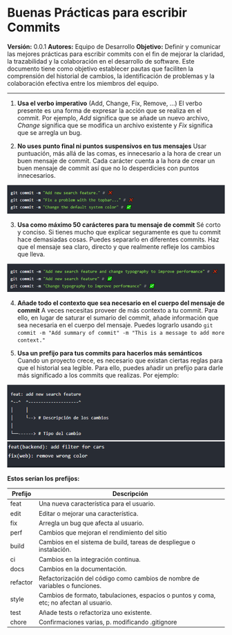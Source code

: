 # Buenas Prácticas para escribir Commits
**Versión:** 0.0.1
**Autores:** Equipo de Desarrollo
**Objetivo:** Definir y comunicar las mejores prácticas para escribir commits con el fin de mejorar la claridad, la trazabilidad y la colaboración en el desarrollo de software. Este documento tiene como objetivo establecer pautas que faciliten la comprensión del historial de cambios, la identificación de problemas y la colaboración efectiva entre los miembros del equipo.

------------------------------------------------------------------------
1. **Usa el verbo imperativo** (Add, Change, Fix, Remove, …)
El verbo presente es una forma de expresar la acción que se realiza en el commit. Por ejemplo, _Add_ significa que se añade un nuevo archivo, _Change_ significa que se modifica un archivo existente y _Fix_ significa que se arregla un bug.

2. **No uses punto final ni puntos suspensivos en tus mensajes**
Usar puntuación, más allá de las comas, es innecesario a la hora de crear un buen mensaje de commit. Cada carácter cuenta a la hora de crear un buen mensaje de commit así que no lo desperdicies con puntos innecesarios.

![image.png](/.attachments/image-62ca420b-d577-45ad-af93-0e77e75a8f17.png)


3. **Usa como máximo 50 carácteres para tu mensaje de commit**
Sé corto y conciso. Si tienes mucho que explicar seguramente es que tu commit hace demasiadas cosas. Puedes separarlo en diferentes commits. 
Haz que el mensaje sea claro, directo y que realmente refleje los cambios que lleva.

![image.png](/.attachments/image-6a45ce25-cfc0-48fa-a933-78b0d87daff8.png)

4. **Añade todo el contexto que sea necesario en el cuerpo del mensaje de commit**
A veces necesitas proveer de más contexto a tu commit. Para ello, en lugar de saturar el sumario del commit, añade información que sea necesaria en el cuerpo del mensaje. 
Puedes lograrlo usando `git commit -m "Add summary of commit" -m "This is a message to add more context."` 


5. **Usa un prefijo para tus commits para hacerlos más semánticos**
Cuando un proyecto crece, es necesario que existan ciertas reglas para que el historial sea legible. Para ello, puedes añadir un prefijo para darle más significado a los commits que realizas. Por ejemplo:

![image.png](/.attachments/image-793d494a-f077-488f-9abe-8835c521509f.png)
![image.png](/.attachments/image-ba9b0825-b502-4418-b298-0d2c34a35d75.png)

**Estos serían los prefijos:**

| Prefijo| Descripción |
|--|--|
| feat | Una nueva característica para el usuario. |
| edit | Editar o mejorar una característica. |
| fix | Arregla un bug que afecta al usuario. |
| perf | Cambios que mejoran el rendimiento del sitio |
| build | Cambios en el sistema de build, tareas de despliegue o instalación. |
| ci | Cambios en la integración continua. |
| docs |  Cambios en la documentación. |
| refactor|  Refactorización del código como cambios de nombre de variables o funciones.|
| style | Cambios de formato, tabulaciones, espacios o puntos y coma, etc; no afectan al usuario. |
| test | Añade tests o refactoriza uno existente.|
| chore | Confirmaciones varias, p. modificando .gitignore |

